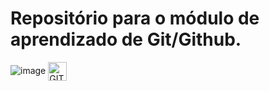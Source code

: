 # Repositório para  o módulo de aprendizado de Git/Github.
![image](https://user-images.githubusercontent.com/94800658/163795986-1f352667-4ee3-48f7-bf5d-6d59e4414fa2.png)
<img align="center" alt="GIT" height="30" widht="40" src="https://cdn.jsdelivr.net/gh/devicons/devicon/icons/git/git-original.svg">
